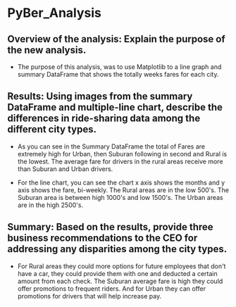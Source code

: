 # PyBer_Analysis
## Overview of the analysis: Explain the purpose of the new analysis.
* The purpose of this analysis, was to use Matplotlib to a line graph and summary DataFrame that shows the totally weeks fares for each city.

## Results: Using images from the summary DataFrame and multiple-line chart, describe the differences in ride-sharing data among the different city types.
* As you can see in the Summary DataFrame the total of Fares are extremely high for Urban, then Suburan following in second and Rural is the lowest. The average fare for drivers in the rural areas receive more than Suburan and Urban drivers.


* For the line chart, you can see the chart x axis shows the months and y axis shows the fare, bi-weekly. The Rural areas are in the low 500's. The Suburan area is between high 1000's and low 1500's. The Urban areas are in the high 2500's.


## Summary: Based on the results, provide three business recommendations to the CEO for addressing any disparities among the city types.
* For Rural areas they could more options for future employees that don't have a car, they could provide them with one and deducted a certain amount from each check. The Suburan average fare is high they could offer promotions to frequent riders. And for Urban they can offer promotions for drivers that will help increase pay.
